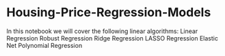 # Housing-Price-Regression-Models
In this notebook we will cover the following linear algorithms:  Linear Regression Robust Regression Ridge Regression LASSO Regression Elastic Net Polynomial Regression
